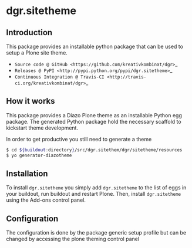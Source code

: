 # dgr.sitetheme

## Introduction

This package provides an installable python package that can be used to setup
a Plone site theme.

* `Source code @ GitHub <https://github.com/kreativkombinat/dgr>`_
* `Releases @ PyPI <http://pypi.python.org/pypi/dgr.sitetheme>`_
* `Continuous Integration @ Travis-CI <http://travis-ci.org/kreativkombinat/dgr>`_

## How it works

This package provides a Diazo Plone theme as an installable Python egg package.
The generated Python package hold the necessary scaffold to kickstart theme
development.

In order to get productive you still need to generate a theme

```bash
$ cd ${buildout:directory}/src/dgr.sitethem/dgr/sitetheme/resources
$ yo generator-diazotheme

```


## Installation

To install `dgr.sitetheme` you simply add ``dgr.sitetheme``
to the list of eggs in your buildout, run buildout and restart Plone.
Then, install `dgr.sitetheme` using the Add-ons control panel.


## Configuration

The configuration is done by the package generic setup profile but can be changed by accessing the plone theming control panel
